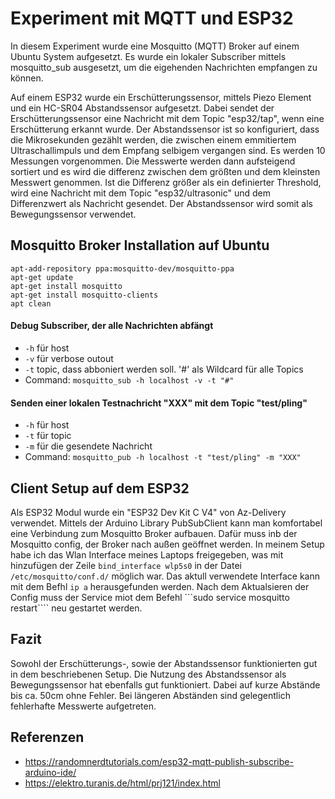# Experiment mit MQTT und ESP32

In diesem Experiment wurde eine Mosquitto (MQTT) Broker auf einem Ubuntu System aufgesetzt.
Es wurde ein lokaler Subscriber mittels mosquitto_sub ausgesetzt, um die eigehenden Nachrichten empfangen zu können.

Auf einem ESP32 wurde ein Erschütterungssensor, mittels Piezo Element und ein HC-SR04 Abstandssensor aufgesetzt. 
Dabei sendet der Erschütterungssensor eine Nachricht mit dem Topic "esp32/tap", wenn eine Erschütterung erkannt wurde.
Der Abstandssensor ist so konfiguriert, dass die Mikrosekunden gezählt werden, die zwischen einem emmitiertem Ultraschallimpuls und dem Empfang selbigem vergangen sind.
Es werden 10 Messungen vorgenommen. Die Messwerte werden dann aufsteigend sortiert und es wird die differenz zwischen dem größten und dem kleinsten Messwert genommen.
Ist die Differenz größer als ein definierter Threshold, wird eine Nachricht mit dem Topic "esp32/ultrasonic" und dem Differenzwert als Nachricht gesendet.
Der Abstandssensor wird somit als Bewegungssensor verwendet.

## Mosquitto Broker Installation auf Ubuntu 
```
apt-add-repository ppa:mosquitto-dev/mosquitto-ppa
apt-get update
apt-get install mosquitto
apt-get install mosquitto-clients
apt clean
```

#### Debug Subscriber, der alle Nachrichten abfängt
  - ```-h``` für host
  - ```-v``` für verbose outout
  - ```-t``` topic, dass abboniert werden soll. '#' als Wildcard für alle Topics
  - Command: ```mosquitto_sub -h localhost -v -t "#"```

#### Senden einer lokalen Testnachricht "XXX" mit dem Topic "test/pling"
  - ```-h``` für host
  - ```-t``` für topic 
  - ```-m``` für die gesendete Nachricht
- Command: ```mosquitto_pub -h localhost -t "test/pling" -m "XXX"```

## Client Setup auf dem ESP32
Als ESP32 Modul wurde ein "ESP32 Dev Kit C V4" von Az-Delivery verwendet.
Mittels der Arduino Library PubSubClient kann man komfortabel eine Verbindung zum Mosquitto Broker aufbauen. Dafür muss inb der Mosquitto config, der Broker nach außen geöffnet werden.
In meinem Setup habe ich das Wlan Interface meines Laptops freigegeben, was mit hinzufügen der Zeile ```bind_interface wlp5s0``` in der Datei ```/etc/mosquitto/conf.d/``` möglich war. Das aktull verwendete Interface kann mit dem Befhl ```ip a``` herausgefunden werden.
Nach dem Aktualsieren der Config muss der Service miot dem Befehl ```sudo service mosquitto restart```` neu gestartet werden.

## Fazit 
Sowohl der Erschütterungs-, sowie der Abstandssensor funktionierten gut in dem beschriebenen Setup. Die Nutzung des Abstandssensor als Bewegungssensor hat ebenfalls gut funktioniert. Dabei auf kurze Abstände bis ca. 50cm ohne Fehler. Bei längeren Abständen sind gelegentlich fehlerhafte Messwerte aufgetreten. 

## Referenzen
  - https://randomnerdtutorials.com/esp32-mqtt-publish-subscribe-arduino-ide/
  - https://elektro.turanis.de/html/prj121/index.html

